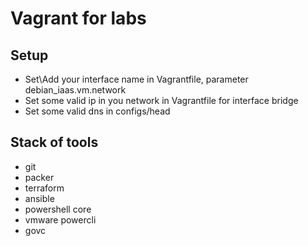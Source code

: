 # Vagrant for labs

## Setup

- Set\Add your interface name in Vagrantfile, parameter debian_iaas.vm.network
- Set some valid ip in you network in Vagrantfile for interface bridge
- Set some valid dns in configs/head

## Stack of tools

- git
- packer
- terraform
- ansible
- powershell core
- vmware powercli
- govc
